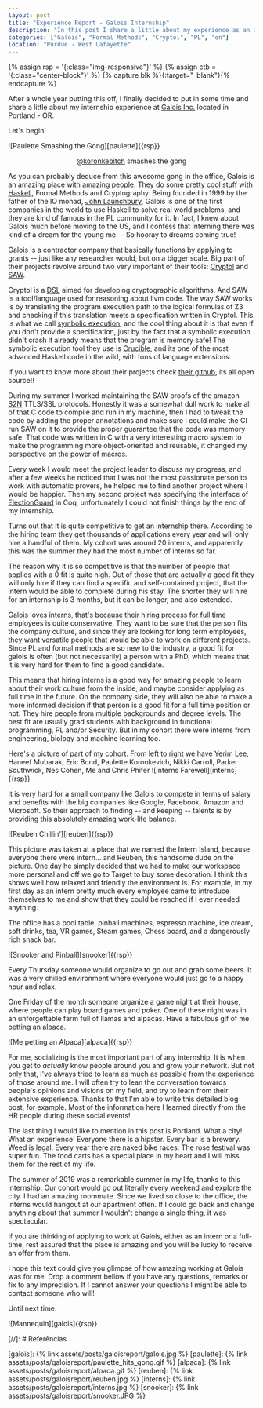 ```yaml
---
layout: post
title: "Experience Report - Galois Internship"
description: "In this post I share a little about my experience as an intern at Galois"
categories: ["Galois", "Formal Methods", "Cryptol", "PL", "en"]
location: "Purdue - West Lafayette"
---
```


{% assign rsp = '{:class="img-responsive"}' %}
{% assign ctb = '{:class="center-block"}'   %}
{% capture blk %}{:target="_blank"}{% endcapture %}

After a whole year putting this off, I finally decided to put in some time
and share a little about my internship experience at [Galois
Inc.](https://galois.com/) located in Portland - OR.

Let's begin!

![Paulette Smashing the Gong][paulette]{{rsp}}
<p style="text-align: center;">
<a href="https://twitter.com/koronkebitch">@koronkebitch</a> smashes the gong
</p>

As you can probably deduce from this awesome gong in the office, Galois
is an amazing place with amazing people.
They do some pretty cool stuff with [Haskell](https://www.haskell.org/), Formal
Methods and Cryptography. Being founded in 1999 by the father of the IO monad, [John
Launchbury](https://en.wikipedia.org/wiki/John_Launchbury), Galois is one of the
first companies in the world to use Haskell to solve real world problems, and
they are kind of famous in the PL community for it. In fact, I knew about Galois
much before moving to the US, and I confess that interning there was kind of a
dream for the young me -- So hooray to dreams coming true!

<!-- I have heard about -->
<!-- them, and one of the big reasons I decided to do a PhD in the US was for this -->
<!-- open possibility of maybe landing in an internship using PL in the industry, -->
<!-- impacting the world very directly. -->

Galois is a contractor company that basically functions by applying to grants --
just like any researcher would, but on a bigger scale. Big part of their projects
revolve around two very important of their tools:
[Cryptol](https://cryptol.net/) and [SAW](https://saw.galois.com/). 

Cryptol is a
[DSL](https://en.wikipedia.org/wiki/Domain-specific_language) aimed for
developing cryptographic algorithms. And SAW is a tool/language used for
reasoning about llvm code. The way SAW works is by translating the program
execution path to the logical formulas of Z3 and checking if this translation
meets a specification written in Cryptol. This is what we call [symbolic
execution](https://en.wikipedia.org/wiki/Symbolic_execution), and the cool thing
about it is that even if you don't provide a specification, just by the fact
that a symbolic execution didn't crash it already means that the program is
memory safe! The symbolic execution tool they use is
[Crucible](https://github.com/GaloisInc/crucible), and its one of the most
advanced Haskell code in the wild, with tons of language extensions.

If you want to know more about their projects check [their
github](https://github.com/GaloisInc/), its all open source!!

During my summer I worked maintaining the SAW proofs of the amazon [S2N](https://github.com/awslabs/s2n)
TTLS/SSL protocols. Honestly it was a somewhat dull work to make all of that C
code to compile and run in my machine, then I had to tweak the code by adding
the proper annotations and make sure I could make the CI run SAW on it to provide
the proper guarantee that the code was memory safe. That code was written in C
with a very interesting macro system to make the programming more
object-oriented and reusable, it changed my perspective on the power of macros.

Every week I would meet the project leader to discuss my progress, and
after a few weeks he noticed that I was not the most passionate person to work with
automatic provers, he helped me to find another project where I would be
happier. Then my second project was specifying the interface of
[ElectionGuard](https://freeandfair.us/electionguard/) in Coq, unfortunately I
could not finish things by the end of my internship.

Turns out that it is quite competitive to get an internship there. According to
the hiring team they get thousands of applications every year and will only hire
a handful of them. My cohort was around 20 interns, and apparently this was the
summer they had the most number of interns so far.

The reason why it is so competitive is that the number of people that applies
with a 0 fit is quite high. Out of those that are actually a good fit they will
only hire if they can find a specific and self-contained project, that the
intern would be able to complete during his stay. 
The shorter they will hire for an internship is 3 months, but it can be longer,
and also extended.

Galois loves interns, that's because their hiring process for full time
employees is quite conservative. They want to be sure that the person fits
the company culture, and since they are looking for long term employees, they
want versatile people that would be able to work on different projects.
Since PL and formal methods are so new to the industry, a good fit for galois is
often (but not necessarily) a person with a PhD, which means that it is very
hard for them to find a good candidate.

This means that hiring interns is a good way for amazing people to learn about
their work culture from the inside, and maybe consider applying as full time in
the future. On the company side, they will also be able to
make a more informed decision if that person is a good fit for a full time
position or not. They hire people from multiple backgrounds and degree levels.
The best fit are usually grad students with background in functional
programming, PL and/or Security. But in my cohort there were interns from
engineering, biology and machine learning too.

Here's a picture of part of my cohort. From left to right we have Yerim Lee,
Haneef Mubarak,
Eric Bond, Paulette Koronkevich, Nikki Carroll, Parker Southwick, Nes Cohen, Me and Chris Phifer 
![Interns Farewell][interns]{{rsp}}


It is very hard for a small company like Galois to compete in terms of salary
and benefits with the big companies like Google, Facebook, Amazon and Microsoft.
So their approach to finding -- and keeping -- talents is by 
providing this absolutely amazing work-life balance.

![Reuben Chillin'][reuben]{{rsp}}

This picture was taken at a place that we named the Intern Island, 
because everyone there were intern... and Reuben, this handsome
dude on the picture. One day he simply decided that we had to make our workspace
more personal and off we go to Target to buy some decoration. I think this shows
well how relaxed and friendly the environment is.
For example, in my first day as an intern pretty much every employee came to
introduce themselves to me
and show that they could be reached if I ever needed anything.

The office has a pool table, pinball machines, espresso machine, ice cream, soft
drinks, tea,
VR games, Steam games, Chess board, and a dangerously rich snack bar.

![Snooker and Pinball][snooker]{{rsp}}

Every Thursday someone would organize to go out and grab some beers. It was a
very chilled environment where everyone would just go to a happy hour and relax.

One Friday of the month someone organize a game night at their house, where
people can play board games and poker. One of these night was in an
unforgettable farm full of llamas and alpacas. Have a fabulous gif of me
petting an alpaca.

![Me petting an Alpaca][alpaca]{{rsp}}

For me, socializing is the most important part of any internship. It is
when you get to _actually_ know people around you and grow your network. But not
only that, I've always tried to learn as much as possible from the experience of
those around me. I will often try to lean the conversation towards people's
opinions and visions on my field, and try to learn from their extensive
experience. Thanks to that I'm able to write this detailed blog post, for
example. Most of the information here I learned directly from the
HR people during these social events!

The last thing I would like to mention in this post is Portland. What a city!
What an experience! Everyone there is a hipster. Every bar is a brewery. Weed is
legal. Every year there are naked bike races. The rose festival was super fun.
The food carts has a special place in my heart and I will miss them for the rest
of my life.

The summer of 2019 was a remarkable summer in my life, thanks to this
internship. Our cohort would go out literally every weekend and explore the city. I had an
amazing roommate. Since we lived so close to the office, the interns would
hangout at our apartment often. If I could go back and change anything about
that summer I wouldn't change a single thing, it was spectacular.

If you are thinking of applying to work at Galois, either as an intern or a
full-time, rest assured that the place is amazing and you will be lucky to
receive an offer from them.

I hope this text could give you glimpse of how amazing working at Galois was
for me. Drop a comment bellow if you have any
questions, remarks or fix to any imprecision. If I cannot answer your questions
I might be able to contact someone who will!

Until next time.

![Mannequin][galois]{{rsp}}

[//]: # Referências

[galois]: {% link assets/posts/galoisreport/galois.jpg %}
[paulette]: {% link assets/posts/galoisreport/paulette_hits_gong.gif %}
[alpaca]: {% link assets/posts/galoisreport/alpaca.gif %}
[reuben]: {% link assets/posts/galoisreport/reuben.jpg %}
[interns]: {% link assets/posts/galoisreport/interns.jpg %}
[snooker]: {% link assets/posts/galoisreport/snooker.JPG %}
